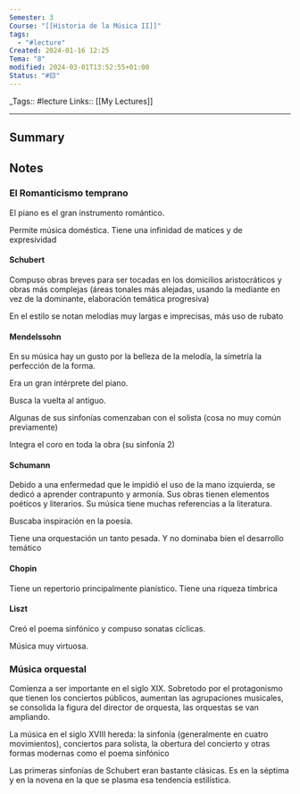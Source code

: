 ```yaml
---
Semester: 3
Course: "[[Historia de la Música II]]"
tags:
  - "#lecture"
Created: 2024-01-16 12:25
Tema: "8"
modified: 2024-03-01T13:52:55+01:00
Status: "#🟨"
---
```


\_Tags::  #lecture 
Links:: [[My Lectures]]
___

## Summary

## Notes

### El Romanticismo temprano

El piano es el gran instrumento romántico. 

Permite música doméstica. Tiene una infinidad de matices y de expresividad

#### Schubert
Compuso obras breves para ser tocadas en los domicilios aristocráticos y obras más complejas (áreas tonales más alejadas, usando la mediante en vez de la dominante, elaboración temática progresiva)

En el estilo se notan melodías muy largas e imprecisas,  más uso de rubato

#### Mendelssohn
En su música hay un gusto por la belleza de la melodía, la simetría la perfección de la forma.

Era un gran intérprete del piano. 

Busca la vuelta al antiguo.

Algunas de sus sinfonías comenzaban con el solista (cosa no muy común previamente)

Integra el coro en toda la obra (su sinfonía 2)
#### Schumann
Debido a una enfermedad que le impidió el uso de la mano izquierda, se dedicó a aprender contrapunto y armonía. Sus obras tienen elementos poéticos y literarios. Su música tiene muchas referencias a la literatura.

Buscaba inspiración en la poesía.

Tiene una orquestación un tanto pesada. Y no dominaba bien el desarrollo temático
#### Chopin
Tiene un repertorio principalmente pianístico.
Tiene una riqueza tímbrica

#### Liszt
Creó el poema sinfónico y compuso sonatas cíclicas.

Música muy virtuosa.

### Música orquestal

Comienza a ser importante en el siglo XIX. Sobretodo por el protagonismo que tienen los conciertos públicos, aumentan las agrupaciones musicales, se consolida la figura del director de orquesta, las orquestas se van ampliando.

La música en el siglo XVIII hereda: la sinfonía (generalmente en cuatro movimientos), conciertos para solista, la obertura del concierto y otras formas modernas como el poema sinfónico

Las primeras sinfonías de Schubert eran bastante clásicas. Es en la séptima y en la novena en la que se plasma esa tendencia estilística.












